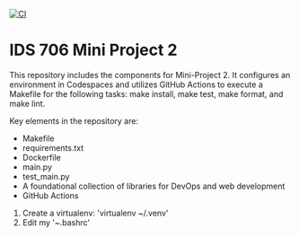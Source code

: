 [![CI](https://github.com/nogibjj/Jaxon-Yue-IDS-706-Mini-Project-2/actions/workflows/cicd.yml/badge.svg)](https://github.com/nogibjj/Jaxon-Yue-IDS-706-Mini-Project-2/actions/workflows/cicd.yml)
# IDS 706 Mini Project 2
This repository includes the components for Mini-Project 2. It configures an environment in Codespaces and utilizes GitHub Actions to execute a Makefile for the following tasks: make install, make test, make format, and make lint.

Key elements in the repository are:

* Makefile
* requirements.txt
* Dockerfile
* main.py
* test_main.py
* A foundational collection of libraries for DevOps and web development
* GitHub Actions

1. Create a virtualenv: 'virtualenv ~/.venv'
2. Edit my '~.bashrc'
